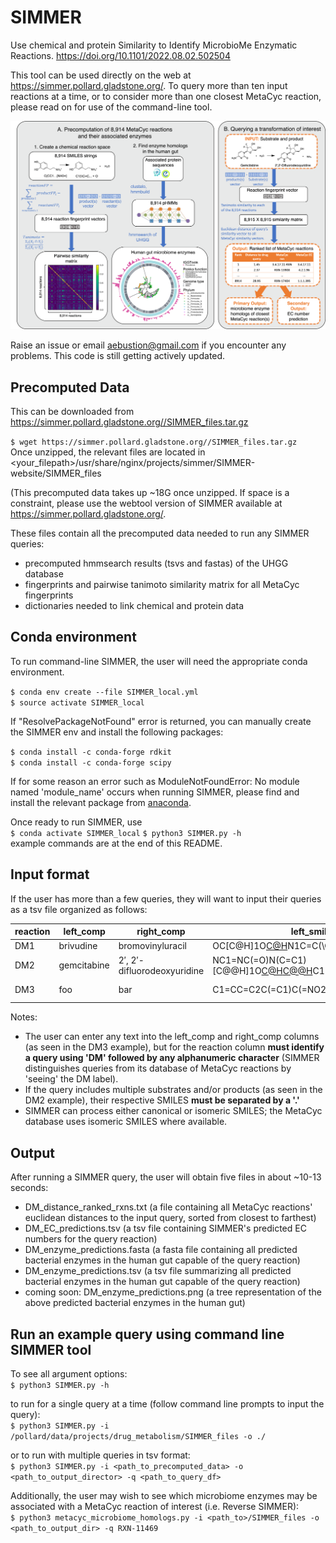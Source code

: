 # SIMMER
Use chemical and protein Similarity to Identify MicrobioMe Enzymatic Reactions. https://doi.org/10.1101/2022.08.02.502504

This tool can be used directly on the web at https://simmer.pollard.gladstone.org/. To query more than ten input reactions at a time, or to consider more than one closest MetaCyc reaction, please read on for use of the command-line tool.

![alt text](https://github.com/aebustion/SIMMER/blob/main/Figure1.png?raw=true)

Raise an issue or email aebustion@gmail.com if you encounter any problems. This code is still getting actively updated.

## Precomputed Data
This can be downloaded from https://simmer.pollard.gladstone.org//SIMMER_files.tar.gz

`$ wget https://simmer.pollard.gladstone.org//SIMMER_files.tar.gz`\
Once unzipped, the relevant files are located in <your_filepath>/usr/share/nginx/projects/simmer/SIMMER-website/SIMMER_files

(This precomputed data takes up ~18G once unzipped. If space is a constraint, please use the webtool version of SIMMER available at https://simmer.pollard.gladstone.org/.

These files contain all the precomputed data needed to run any SIMMER queries: 
* precomputed hmmsearch results (tsvs and fastas) of the UHGG database
* fingerprints and pairwise tanimoto similarity matrix for all MetaCyc fingerprints
* dictionaries needed to link chemical and protein data

## Conda environment
To run command-line SIMMER, the user will need the appropriate conda environment.

`$ conda env create --file SIMMER_local.yml`\
`$ source activate SIMMER_local`

If "ResolvePackageNotFound" error is returned, you can manually create the SIMMER env and install the following packages:

`$ conda install -c conda-forge rdkit`\
`$ conda install -c conda-forge scipy`

If for some reason an error such as ModuleNotFoundError: No module named 'module_name' occurs when running SIMMER, please find and install the relevant package from [anaconda](https://anaconda.org/).

Once ready to run SIMMER, use\
`$ conda activate SIMMER_local`
`$ python3 SIMMER.py -h`\
example commands are at the end of this README.
 
 ## Input format
 If the user has more than a few queries, they will want to input their queries as a tsv file organized as follows:
 
| reaction | left_comp | right_comp | left_smiles | right_smiles |
| -------- | --------- | ---------- | ----------- | ------------ |
| DM1 | brivudine | bromovinyluracil | OC[C@H]1O[C@H](C[C@@H]1O)N1C=C(\C=C\Br)C(=O)NC1=O | Br\C=C\C1=CNC(=O)NC1=O |
| DM2 | gemcitabine | 2′, 2′-difluorodeoxyuridine | NC1=NC(=O)N(C=C1)[C@@H]1O[C@H](CO)[C@@H](O)C1(F)F.O.[H+]  | OC[C@H]1O[C@@H](N2C=CC(=O)NC2=O)C(F)(F)[C@@H]1O.[NH4+] |
| DM3 | foo | bar | C1=CC=C2C(=C1)C(=NO2)CS(=O)(=O)N  | O=C(CS(=O)(N)=O)C1=CC=CC=C1O |
 
 Notes:
 * The user can enter any text into the left_comp and right_comp columns (as seen in the DM3 example), but for the reaction column **must identify a query using 'DM' followed by any alphanumeric character** (SIMMER distinguishes queries from its database of MetaCyc reactions by 'seeing' the DM label).
 * If the query includes multiple substrates and/or products (as seen in the DM2 example), their respective SMILES **must be separated by a '.'**
 * SIMMER can process either canonical or isomeric SMILES; the MetaCyc database uses isomeric SMILES where available.
 
 
 ## Output
 After running a SIMMER query, the user will obtain five files in about ~10-13 seconds:
 * DM_distance_ranked_rxns.txt (a file containing all MetaCyc reactions' euclidean distances to the input query, sorted from closest to farthest)
 * DM_EC_predictions.tsv (a tsv file containing SIMMER's predicted EC numbers for the query reaction)
 * DM_enzyme_predictions.fasta (a fasta file containing all predicted bacterial enzymes in the human gut capable of the query reaction)
 * DM_enzyme_predictions.tsv (a  tsv file summarizing all predicted bacterial enzymes in the human gut capable of the query reaction)
 * coming soon: DM_enzyme_predictions.png (a tree representation of the above predicted bacterial enzymes in the human gut)
 
 ## Run an example query using command line SIMMER tool
To see all argument options:\
`$ python3 SIMMER.py -h`

to run for a single query at a time (follow command line prompts to input the query):\
`$ python3 SIMMER.py -i /pollard/data/projects/drug_metabolism/SIMMER_files -o ./`

or to run with multiple queries in tsv format:\
`$ python3 SIMMER.py -i <path_to_precomputed_data> -o <path_to_output_director> -q <path_to_query_df>`

Additionally, the user may wish to see which microbiome enzymes may be associated with a MetaCyc reaction of interest (i.e. Reverse SIMMER):\
`$ python3 metacyc_microbiome_homologs.py -i <path_to>/SIMMER_files -o <path_to_output_dir> -q RXN-11469`
